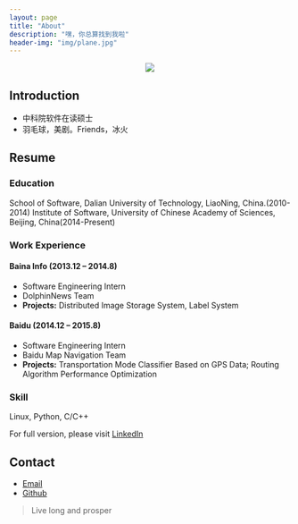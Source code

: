 ```yaml
---
layout: page
title: "About"
description: "嘿，你总算找到我啦"
header-img: "img/plane.jpg"
---
```


<center>
    <p><img src="http://dreamofbook.qiniudn.com/Zero.png" align="center"></p>
</center>

## Introduction

* 中科院软件在读硕士
* 羽毛球，美剧。Friends，冰火

## Resume
### Education
School of Software, Dalian University of Technology, LiaoNing, China.(2010-2014)
Institute of Software, University of Chinese Academy of Sciences, Beijing, China(2014-Present)

### Work Experience
#### Baina Info (2013.12 – 2014.8)
* Software Engineering Intern
* DolphinNews Team
* **Projects:** Distributed Image Storage System, Label System

#### Baidu (2014.12 – 2015.8)
* Software Engineering Intern
* Baidu Map Navigation Team
* **Projects:** Transportation Mode Classifier Based on GPS Data;  Routing Algorithm Performance Optimization

### Skill
Linux, Python, C/C++

For full version, please visit [LinkedIn](http://www.linkedin.com/in/zhangzixuan1991)
## Contact
* [Email](zixuan.zhang.victor@gmail.com)
* [Github](https://github.com/zixuan-zhang)

> Live long and prosper
